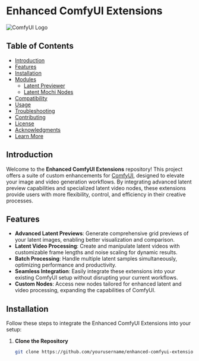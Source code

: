 # Enhanced ComfyUI Extensions

![ComfyUI Logo](https://example.com/comfyui-logo.png)

## Table of Contents
- [Introduction](#introduction)
- [Features](#features)
- [Installation](#installation)
- [Modules](#modules)
  - [Latent Previewer](./latent-previewer/README.md)
  - [Latent Mochi Nodes](./latent-mochi/README.md)
- [Compatibility](#compatibility)
- [Usage](#usage)
- [Troubleshooting](#troubleshooting)
- [Contributing](#contributing)
- [License](#license)
- [Acknowledgments](#acknowledgments)
- [Learn More](#learn-more)

## Introduction

Welcome to the **Enhanced ComfyUI Extensions** repository! This project offers a suite of custom enhancements for [ComfyUI](https://github.com/comfyui/ComfyUI), designed to elevate your image and video generation workflows. By integrating advanced latent preview capabilities and specialized latent video nodes, these extensions provide users with more flexibility, control, and efficiency in their creative processes.

## Features

- **Advanced Latent Previews**: Generate comprehensive grid previews of your latent images, enabling better visualization and comparison.
- **Latent Video Processing**: Create and manipulate latent videos with customizable frame lengths and noise scaling for dynamic results.
- **Batch Processing**: Handle multiple latent samples simultaneously, optimizing performance and productivity.
- **Seamless Integration**: Easily integrate these extensions into your existing ComfyUI setup without disrupting your current workflows.
- **Custom Nodes**: Access new nodes tailored for enhanced latent and video processing, expanding the capabilities of ComfyUI.

## Installation

Follow these steps to integrate the Enhanced ComfyUI Extensions into your setup:

1. **Clone the Repository**

   ```bash
   git clone https://github.com/yourusername/enhanced-comfyui-extensions.git

